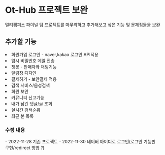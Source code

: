 <h1>Ot-Hub 프로젝트 보완</h1>
멀티캠퍼스 파이널 팀 프로젝트를 마무리하고 추가해보고 싶은 기능 및 문제점들을 보완

<h2>추가할 기능</h2>
<li>회원가입 로그인 - naver,kakao 로그인 API적용</li>
<li>임시 비밀번호 메일 전송</li>
<li>챗봇 - 판매자와 채팅기능</li>
<li>알림창 디자인</li>
<li>결제하기 - 보안결제 적용</li>
<li>검색 서비스/음성검색</li>
<li>회원 보안</li>
<li>커뮤니티 신고기능</li>
<li>내가 남긴 댓글/글 조회</li>
<li>실시간 검색순위</li>
<li>최근 본 목록</li>

<h3>수정 내용</h3>
- 2022-11-28 기존 프로젝트 
- 2022-11-30 네이버 아이디로 로그인(로그인 기능만 구현/redirect 방법 ?)

